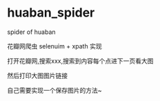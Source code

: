 # huaban_spider
spider of huaban

花瓣网爬虫
selenuim + xpath 实现

打开花瓣网,搜索xxx,搜索到内容每个点进下一页看大图

然后打印大图图片链接

自己需要实现一个保存图片的方法~
